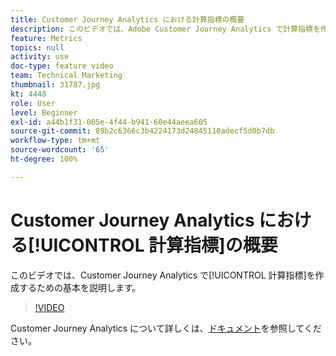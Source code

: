 ```yaml
---
title: Customer Journey Analytics における計算指標の概要
description: このビデオでは、Adobe Customer Journey Analytics で計算指標を作成するための基本を説明します。
feature: Metrics
topics: null
activity: use
doc-type: feature video
team: Technical Marketing
thumbnail: 31787.jpg
kt: 4448
role: User
level: Beginner
exl-id: a44b1f31-005e-4f44-b941-60e44aeea605
source-git-commit: 89b2c6366c3b4224173d24845110adecf5d0b7db
workflow-type: tm+mt
source-wordcount: '65'
ht-degree: 100%

---
```


# Customer Journey Analytics における[!UICONTROL 計算指標]の概要

このビデオでは、Customer Journey Analytics で[!UICONTROL 計算指標]を作成するための基本を説明します。

>[!VIDEO](https://video.tv.adobe.com/v/31787/?quality=12&learn=on)

Customer Journey Analytics について詳しくは、[ドキュメント](https://experienceleague.adobe.com/docs/analytics-platform/using/cja-landing.html?lang=ja)を参照してください。
